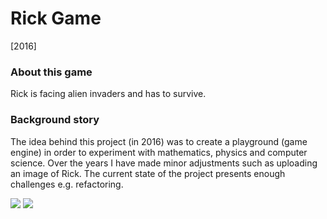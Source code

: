 # Rick Game
[2016]

### About this game
Rick is facing alien invaders and has to survive.

### Background story
The idea behind this project (in 2016) was to create a playground (game engine) in order to experiment with mathematics, physics and computer science. Over the years I have made minor adjustments such as uploading an image of Rick. The current state of the project presents enough challenges e.g. refactoring.

![](../master/m1.png)
![](../master/m2.png)
